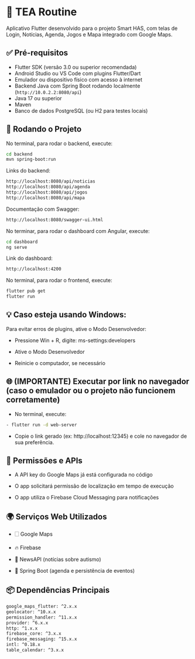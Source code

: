 # 📱 TEA Routine

Aplicativo Flutter desenvolvido para o projeto Smart HAS, com telas de Login, Notícias, Agenda, Jogos e Mapa integrado com Google Maps.

## ✅ Pré-requisitos

- Flutter SDK (versão 3.0 ou superior recomendada)
- Android Studio ou VS Code com plugins Flutter/Dart
- Emulador ou dispositivo físico com acesso à internet
- Backend Java com Spring Boot rodando localmente (`http://10.0.2.2:8080/api`)
- Java 17 ou superior
- Maven
- Banco de dados PostgreSQL (ou H2 para testes locais)

## 🚀 Rodando o Projeto

No terminal, para rodar o backend, execute:

```bash
cd backend
mvn spring-boot:run
```

Links do backend:

```bash
http://localhost:8080/api/noticias
http://localhost:8080/api/agenda
http://localhost:8080/api/jogos
http://localhost:8080/api/mapa
```

Documentação com Swagger:

```bash
http://localhost:8080/swagger-ui.html
```

No terminar, para rodar o dashboard com Angular, execute:

```bash
cd dashboard
ng serve
```

Link do dashboard:

```bash
http://localhost:4200
```

No terminal, para rodar o frontend, execute:

```bash
flutter pub get
flutter run
```

## 💡 Caso esteja usando Windows:

Para evitar erros de plugins, ative o Modo Desenvolvedor:

- Pressione Win + R, digite: ms-settings:developers

- Ative o Modo Desenvolvedor

- Reinicie o computador, se necessário

## 🌐 (IMPORTANTE) Executar por link no navegador (caso o emulador ou o projeto não funcionem corretamente)

- No terminal, execute:
  
```bash
- flutter run -d web-server
```

- Copie o link gerado (ex: http://localhost:12345) e cole no navegador de sua preferência.

## 🔐 Permissões e APIs

- A API key do Google Maps já está configurada no código

- O app solicitará permissão de localização em tempo de execução

- O app utiliza o Firebase Cloud Messaging para notificações

## 🌍 Serviços Web Utilizados

- 🗌 Google Maps

- 🔥 Firebase

- 📰 NewsAPI (notícias sobre autismo)

- 🧠 Spring Boot (agenda e persistência de eventos)

## 📦 Dependências Principais

```bash
google_maps_flutter: ^2.x.x
geolocator: ^10.x.x
permission_handler: ^11.x.x
provider: ^6.x.x
http: ^1.x.x
firebase_core: ^3.x.x
firebase_messaging: ^15.x.x
intl: ^0.18.x
table_calendar: ^3.x.x
```

